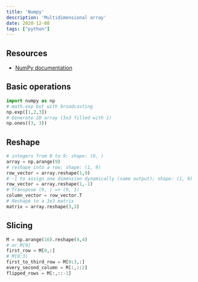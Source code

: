 ```yaml
---
title: 'Numpy'
description: 'Multidimensional array'
date: 2020-12-08
tags: ["python"]
---
```


## Resources

- [NumPy documentation](https://numpy.org/doc/stable/reference/index.html)


<mc minWidth='800'>

<sc>

## Basic operations

```python
import numpy as np
# math.exp but with broadcasting
np.exp([1,2,3])
# Generate 2D array (3x3 filled with 1)
np.ones((3, 3))
```

</sc>

<sc>

## Reshape

```python
# integers from 0 to 9; shape: (9, )
array = np.arange(9)
# reshape into a row; shape: (1, 9)
row_vector = array.reshape(1,9)
# -1 to assign one dimension dynamically (same output); shape: (1, 9)
row_vector = array.reshape(1,-1)
# Transpose (9, ) => (9, 1)
column_vector = row_vector.T
# Reshape to a 3x3 matrix
matrix = array.reshape(3,3)
```

</sc>

<sc>

## Slicing

```python
M = np.arange(16).reshape(4,4)
# or M[0]
first_row = M[0,:]
# M[0:3]
first_to_third_row = M[0:3,:]
every_second_column = M[:,::2] 
flipped_rows = M[:,::-1]
```

</sc>

</mc>